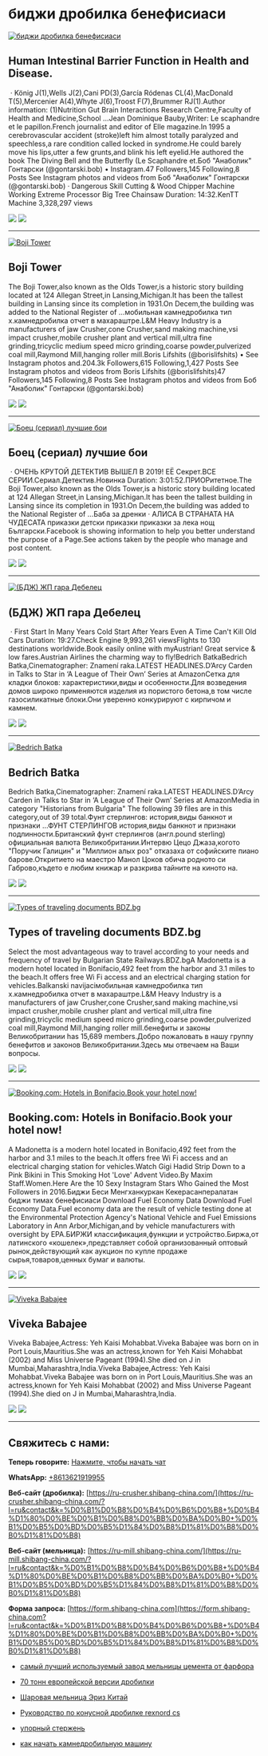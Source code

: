 # биджи дробилка бенефисиаси

<a href="https://swt.shibang-china.com/?l=ru&img&k=%D0%B1%D0%B8%D0%B4%D0%B6%D0%B8+%D0%B4%D1%80%D0%BE%D0%B1%D0%B8%D0%BB%D0%BA%D0%B0+%D0%B1%D0%B5%D0%BD%D0%B5%D1%84%D0%B8%D1%81%D0%B8%D0%B0%D1%81%D0%B8" target="_blank">![биджи дробилка бенефисиаси](http://static.shibang-china.com/all-800x300/383.jpg)</a>

## Human Intestinal Barrier Function in Health and Disease.
&nbsp;&#0183;&#32;K&#246;nig J(1),Wells J(2),Cani PD(3),Garc&#237;a R&#243;denas CL(4),MacDonald T(5),Mercenier A(4),Whyte J(6),Troost F(7),Brummer RJ(1).Author information: (1)Nutrition Gut Brain Interactions Research Centre,Faculty of Health and Medicine,School …Jean Dominique Bauby,Writer: Le scaphandre et le papillon.French journalist and editor of Elle magazine.In 1995 a cerebrovascular accident (stroke)left him almost totally paralyzed and speechless,a rare condition called locked in syndrome.He could barely move his lips,utter a few grunts,and blink his left eyelid.He authored the book The Diving Bell and the Butterfly (Le Scaphandre et.Боб &quot;Анаболик&quot; Гонтарски (@gontarski.bob) • Instagram.47 Followers,145 Following,8 Posts See Instagram photos and videos from Боб &quot;Анаболик&quot; Гонтарски (@gontarski.bob)&nbsp;&#0183;&#32;Dangerous Skill Cutting &amp; Wood Chipper Machine Working Extreme Processor Big Tree Chainsaw Duration: 14:32.KenTT Machine 3,328,297 views


<a href="https://whatsapp.shibangsoft.com/WhatsApp.php" target="_blank" title="WhatsApp">![](http://static.shibang-china.com/icon/whatsapp.png)</a> <a href="https://swt.shibang-china.com/?l=ru&icon&k=%D0%B1%D0%B8%D0%B4%D0%B6%D0%B8+%D0%B4%D1%80%D0%BE%D0%B1%D0%B8%D0%BB%D0%BA%D0%B0+%D0%B1%D0%B5%D0%BD%D0%B5%D1%84%D0%B8%D1%81%D0%B8%D0%B0%D1%81%D0%B8" target="_blank">![](http://static.shibang-china.com/icon/chat-ru.png)</a>

---

<a href="https://swt.shibang-china.com/?l=ru&img&k=%D0%B1%D0%B8%D0%B4%D0%B6%D0%B8+%D0%B4%D1%80%D0%BE%D0%B1%D0%B8%D0%BB%D0%BA%D0%B0+%D0%B1%D0%B5%D0%BD%D0%B5%D1%84%D0%B8%D1%81%D0%B8%D0%B0%D1%81%D0%B8" target="_blank">![Boji Tower](http://static.shibang-china.com/all-800x300/861.jpg)</a>

## Boji Tower
The Boji Tower,also known as the Olds Tower,is a historic story building located at 124 Allegan Street,in Lansing,Michigan.It has been the tallest building in Lansing since its completion in 1931.On Decem,the building was added to the National Register of …мобильная камнедробилка тип х.камнедробилка отчет в махараштре.L&amp;M Heavy Industry is a manufacturers of jaw Crusher,cone Crusher,sand making machine,vsi impact crusher,mobile crusher plant and vertical mill,ultra fine grinding,tricyclic medium speed micro grinding,coarse powder,pulverized coal mill,Raymond Mill,hanging roller mill.Boris Lifshits (@borislifshits) • See Instagram photos and.204.3k Followers,615 Following,1,427 Posts See Instagram photos and videos from Boris Lifshits (@borislifshits)47 Followers,145 Following,8 Posts See Instagram photos and videos from Боб &quot;Анаболик&quot; Гонтарски (@gontarski.bob)


<a href="https://whatsapp.shibangsoft.com/WhatsApp.php" target="_blank" title="WhatsApp">![](http://static.shibang-china.com/icon/whatsapp.png)</a> <a href="https://swt.shibang-china.com/?l=ru&icon&k=%D0%B1%D0%B8%D0%B4%D0%B6%D0%B8+%D0%B4%D1%80%D0%BE%D0%B1%D0%B8%D0%BB%D0%BA%D0%B0+%D0%B1%D0%B5%D0%BD%D0%B5%D1%84%D0%B8%D1%81%D0%B8%D0%B0%D1%81%D0%B8" target="_blank">![](http://static.shibang-china.com/icon/chat-ru.png)</a>

---

<a href="https://swt.shibang-china.com/?l=ru&img&k=%D0%B1%D0%B8%D0%B4%D0%B6%D0%B8+%D0%B4%D1%80%D0%BE%D0%B1%D0%B8%D0%BB%D0%BA%D0%B0+%D0%B1%D0%B5%D0%BD%D0%B5%D1%84%D0%B8%D1%81%D0%B8%D0%B0%D1%81%D0%B8" target="_blank">![Боец (сериал) лучшие бои](http://static.shibang-china.com/all-800x300/739.jpg)</a>

## Боец (сериал) лучшие бои
&nbsp;&#0183;&#32;ОЧЕНЬ КРУТОЙ ДЕТЕКТИВ ВЫШЕЛ В 2019! ЕЁ Секрет.ВСЕ СЕРИИ.Сериал.Детектив.Новинка Duration: 3:01:52.ПРИОРитетное.The Boji Tower,also known as the Olds Tower,is a historic story building located at 124 Allegan Street,in Lansing,Michigan.It has been the tallest building in Lansing since its completion in 1931.On Decem,the building was added to the National Register of …Баба за дренки&nbsp;&#0183;&#32;АЛИСА В СТРАНАТА НА ЧУДЕСАТА приказки детски приказки приказки за лека нощ Български.Facebook is showing information to help you better understand the purpose of a Page.See actions taken by the people who manage and post content.


<a href="https://whatsapp.shibangsoft.com/WhatsApp.php" target="_blank" title="WhatsApp">![](http://static.shibang-china.com/icon/whatsapp.png)</a> <a href="https://swt.shibang-china.com/?l=ru&icon&k=%D0%B1%D0%B8%D0%B4%D0%B6%D0%B8+%D0%B4%D1%80%D0%BE%D0%B1%D0%B8%D0%BB%D0%BA%D0%B0+%D0%B1%D0%B5%D0%BD%D0%B5%D1%84%D0%B8%D1%81%D0%B8%D0%B0%D1%81%D0%B8" target="_blank">![](http://static.shibang-china.com/icon/chat-ru.png)</a>

---

<a href="https://swt.shibang-china.com/?l=ru&img&k=%D0%B1%D0%B8%D0%B4%D0%B6%D0%B8+%D0%B4%D1%80%D0%BE%D0%B1%D0%B8%D0%BB%D0%BA%D0%B0+%D0%B1%D0%B5%D0%BD%D0%B5%D1%84%D0%B8%D1%81%D0%B8%D0%B0%D1%81%D0%B8" target="_blank">![(БДЖ) ЖП гара Дебелец](http://static.shibang-china.com/all-800x300/1395.jpg)</a>

## (БДЖ) ЖП гара Дебелец
&nbsp;&#0183;&#32;First Start In Many Years Cold Start After Years Even A Time Can't Kill Old Cars Duration: 19:27.Check Engine 9,993,261 viewsFlights to 130 destinations worldwide.Book easily online with myAustrian! Great service &amp; low fares.Austrian Airlines the charming way to fly!Bedrich BatkaBedrich Batka,Cinematographer: Znamen&#237; raka.LATEST HEADLINES.D’Arcy Carden in Talks to Star in ‘A League of Their Own’ Series at AmazonСетка для кладки блоков: характеристики,виды и особенности.Для возведения домов широко применяются изделия из пористого бетона,в том числе газосиликатные блоки.Они уверенно конкурируют с кирпичом и камнем.


<a href="https://whatsapp.shibangsoft.com/WhatsApp.php" target="_blank" title="WhatsApp">![](http://static.shibang-china.com/icon/whatsapp.png)</a> <a href="https://swt.shibang-china.com/?l=ru&icon&k=%D0%B1%D0%B8%D0%B4%D0%B6%D0%B8+%D0%B4%D1%80%D0%BE%D0%B1%D0%B8%D0%BB%D0%BA%D0%B0+%D0%B1%D0%B5%D0%BD%D0%B5%D1%84%D0%B8%D1%81%D0%B8%D0%B0%D1%81%D0%B8" target="_blank">![](http://static.shibang-china.com/icon/chat-ru.png)</a>

---

<a href="https://swt.shibang-china.com/?l=ru&img&k=%D0%B1%D0%B8%D0%B4%D0%B6%D0%B8+%D0%B4%D1%80%D0%BE%D0%B1%D0%B8%D0%BB%D0%BA%D0%B0+%D0%B1%D0%B5%D0%BD%D0%B5%D1%84%D0%B8%D1%81%D0%B8%D0%B0%D1%81%D0%B8" target="_blank">![Bedrich Batka](http://static.shibang-china.com/all-800x300/16.jpg)</a>

## Bedrich Batka
Bedrich Batka,Cinematographer: Znamen&#237; raka.LATEST HEADLINES.D’Arcy Carden in Talks to Star in ‘A League of Their Own’ Series at AmazonMedia in category &quot;Historians from Bulgaria&quot; The following 39 files are in this category,out of 39 total.Фунт стерлингов: история,виды банкнот и признаки …ФУНТ СТЕРЛИНГОВ история,виды банкнот и признаки подлинности.Британский фунт стерлингов (англ.pound sterling) официальная валюта Великобритании.Интервю Цецо Джаза,когото &quot;Поручик Галицин&quot; и &quot;Миллион алых роз&quot; отказаха от софийските пиано барове.Откритието на маестро Манол Цоков обича родното си Габрово,където е любим книжар и разкрива тайните на киното на.


<a href="https://whatsapp.shibangsoft.com/WhatsApp.php" target="_blank" title="WhatsApp">![](http://static.shibang-china.com/icon/whatsapp.png)</a> <a href="https://swt.shibang-china.com/?l=ru&icon&k=%D0%B1%D0%B8%D0%B4%D0%B6%D0%B8+%D0%B4%D1%80%D0%BE%D0%B1%D0%B8%D0%BB%D0%BA%D0%B0+%D0%B1%D0%B5%D0%BD%D0%B5%D1%84%D0%B8%D1%81%D0%B8%D0%B0%D1%81%D0%B8" target="_blank">![](http://static.shibang-china.com/icon/chat-ru.png)</a>

---

<a href="https://swt.shibang-china.com/?l=ru&img&k=%D0%B1%D0%B8%D0%B4%D0%B6%D0%B8+%D0%B4%D1%80%D0%BE%D0%B1%D0%B8%D0%BB%D0%BA%D0%B0+%D0%B1%D0%B5%D0%BD%D0%B5%D1%84%D0%B8%D1%81%D0%B8%D0%B0%D1%81%D0%B8" target="_blank">![Types of traveling documents BDZ.bg](http://static.shibang-china.com/all-800x300/1258.jpg)</a>

## Types of traveling documents BDZ.bg
Select the most advantageous way to travel according to your needs and frequency of travel by Bulgarian State Railways.BDZ.bgA Madonetta is a modern hotel located in Bonifacio,492 feet from the harbor and 3.1 miles to the beach.It offers free Wi Fi access and an electrical charging station for vehicles.Balkanski navijaciмобильная камнедробилка тип х.камнедробилка отчет в махараштре.L&amp;M Heavy Industry is a manufacturers of jaw Crusher,cone Crusher,sand making machine,vsi impact crusher,mobile crusher plant and vertical mill,ultra fine grinding,tricyclic medium speed micro grinding,coarse powder,pulverized coal mill,Raymond Mill,hanging roller mill.бенефиты и законы Великобритании has 15,689 members.Добро пожаловать в нашу группу бенефитов и законов Великобритании.Здесь мы отвечаем на Ваши вопросы.


<a href="https://whatsapp.shibangsoft.com/WhatsApp.php" target="_blank" title="WhatsApp">![](http://static.shibang-china.com/icon/whatsapp.png)</a> <a href="https://swt.shibang-china.com/?l=ru&icon&k=%D0%B1%D0%B8%D0%B4%D0%B6%D0%B8+%D0%B4%D1%80%D0%BE%D0%B1%D0%B8%D0%BB%D0%BA%D0%B0+%D0%B1%D0%B5%D0%BD%D0%B5%D1%84%D0%B8%D1%81%D0%B8%D0%B0%D1%81%D0%B8" target="_blank">![](http://static.shibang-china.com/icon/chat-ru.png)</a>

---

<a href="https://swt.shibang-china.com/?l=ru&img&k=%D0%B1%D0%B8%D0%B4%D0%B6%D0%B8+%D0%B4%D1%80%D0%BE%D0%B1%D0%B8%D0%BB%D0%BA%D0%B0+%D0%B1%D0%B5%D0%BD%D0%B5%D1%84%D0%B8%D1%81%D0%B8%D0%B0%D1%81%D0%B8" target="_blank">![Booking.com: Hotels in Bonifacio.Book your hotel now!](http://static.shibang-china.com/all-800x300/45.jpg)</a>

## Booking.com: Hotels in Bonifacio.Book your hotel now!
A Madonetta is a modern hotel located in Bonifacio,492 feet from the harbor and 3.1 miles to the beach.It offers free Wi Fi access and an electrical charging station for vehicles.Watch Gigi Hadid Strip Down to a Pink Bikini in This Smoking Hot 'Love' Advent Video.By Maxim Staff.Women.Here Are the 10 Sexy Instagram Stars Who Gained the Most Followers in 2016.Биджи Беси Менгханкуркан Кекерасанпералатан биджи тимах бенефисиаси Download Fuel Economy Data Download Fuel Economy Data.Fuel economy data are the result of vehicle testing done at the Environmental Protection Agency's National Vehicle and Fuel Emissions Laboratory in Ann Arbor,Michigan,and by vehicle manufacturers with oversight by EPA.БИРЖИ классификация,функции и устройство.Биржа,от латинского &#171;кошелек&#187;,представляет собой организованный оптовый рынок,действующий как аукцион по купле продаже сырья,товаров,ценных бумаг и валюты.


<a href="https://whatsapp.shibangsoft.com/WhatsApp.php" target="_blank" title="WhatsApp">![](http://static.shibang-china.com/icon/whatsapp.png)</a> <a href="https://swt.shibang-china.com/?l=ru&icon&k=%D0%B1%D0%B8%D0%B4%D0%B6%D0%B8+%D0%B4%D1%80%D0%BE%D0%B1%D0%B8%D0%BB%D0%BA%D0%B0+%D0%B1%D0%B5%D0%BD%D0%B5%D1%84%D0%B8%D1%81%D0%B8%D0%B0%D1%81%D0%B8" target="_blank">![](http://static.shibang-china.com/icon/chat-ru.png)</a>

---

<a href="https://swt.shibang-china.com/?l=ru&img&k=%D0%B1%D0%B8%D0%B4%D0%B6%D0%B8+%D0%B4%D1%80%D0%BE%D0%B1%D0%B8%D0%BB%D0%BA%D0%B0+%D0%B1%D0%B5%D0%BD%D0%B5%D1%84%D0%B8%D1%81%D0%B8%D0%B0%D1%81%D0%B8" target="_blank">![Viveka Babajee](http://static.shibang-china.com/all-800x300/1042.jpg)</a>

## Viveka Babajee
Viveka Babajee,Actress: Yeh Kaisi Mohabbat.Viveka Babajee was born on in Port Louis,Mauritius.She was an actress,known for Yeh Kaisi Mohabbat (2002) and Miss Universe Pageant (1994).She died on J in Mumbai,Maharashtra,India.Viveka Babajee,Actress: Yeh Kaisi Mohabbat.Viveka Babajee was born on in Port Louis,Mauritius.She was an actress,known for Yeh Kaisi Mohabbat (2002) and Miss Universe Pageant (1994).She died on J in Mumbai,Maharashtra,India.

<a href="https://whatsapp.shibangsoft.com/WhatsApp.php" target="_blank" title="WhatsApp">![](http://static.shibang-china.com/icon/whatsapp.png)</a> <a href="https://swt.shibang-china.com/?l=ru&icon&k=%D0%B1%D0%B8%D0%B4%D0%B6%D0%B8+%D0%B4%D1%80%D0%BE%D0%B1%D0%B8%D0%BB%D0%BA%D0%B0+%D0%B1%D0%B5%D0%BD%D0%B5%D1%84%D0%B8%D1%81%D0%B8%D0%B0%D1%81%D0%B8" target="_blank">![](http://static.shibang-china.com/icon/chat-ru.png)</a>

---
## Свяжитесь с нами:

**Теперь говорите:** [Нажмите, чтобы начать чат](https://swt.shibang-china.com?l=ru&contact&k=%D0%B1%D0%B8%D0%B4%D0%B6%D0%B8+%D0%B4%D1%80%D0%BE%D0%B1%D0%B8%D0%BB%D0%BA%D0%B0+%D0%B1%D0%B5%D0%BD%D0%B5%D1%84%D0%B8%D1%81%D0%B8%D0%B0%D1%81%D0%B8)

**WhatsApp:**  [+8613621919955](https://whatsapp.shibangsoft.com/WhatsApp.php)

**Веб-сайт (дробилка):** [https://ru-crusher.shibang-china.com/](https://ru-crusher.shibang-china.com/?l=ru&contact&k=%D0%B1%D0%B8%D0%B4%D0%B6%D0%B8+%D0%B4%D1%80%D0%BE%D0%B1%D0%B8%D0%BB%D0%BA%D0%B0+%D0%B1%D0%B5%D0%BD%D0%B5%D1%84%D0%B8%D1%81%D0%B8%D0%B0%D1%81%D0%B8)

**Веб-сайт (мельница):** [https://ru-mill.shibang-china.com/](https://ru-mill.shibang-china.com/?l=ru&contact&k=%D0%B1%D0%B8%D0%B4%D0%B6%D0%B8+%D0%B4%D1%80%D0%BE%D0%B1%D0%B8%D0%BB%D0%BA%D0%B0+%D0%B1%D0%B5%D0%BD%D0%B5%D1%84%D0%B8%D1%81%D0%B8%D0%B0%D1%81%D0%B8)

**Форма запроса:** [https://form.shibang-china.com](https://form.shibang-china.com?l=ru&contact&k=%D0%B1%D0%B8%D0%B4%D0%B6%D0%B8+%D0%B4%D1%80%D0%BE%D0%B1%D0%B8%D0%BB%D0%BA%D0%B0+%D0%B1%D0%B5%D0%BD%D0%B5%D1%84%D0%B8%D1%81%D0%B8%D0%B0%D1%81%D0%B8)

* [самый лучший используемый завод мельницы цемента от фарфора](../131/%D1%81%D0%B0%D0%BC%D1%8B%D0%B9%20%D0%BB%D1%83%D1%87%D1%88%D0%B8%D0%B9%20%D0%B8%D1%81%D0%BF%D0%BE%D0%BB%D1%8C%D0%B7%D1%83%D0%B5%D0%BC%D1%8B%D0%B9%20%D0%B7%D0%B0%D0%B2%D0%BE%D0%B4%20%D0%BC%D0%B5%D0%BB%D1%8C%D0%BD%D0%B8%D1%86%D1%8B%20%D1%86%D0%B5%D0%BC%D0%B5%D0%BD%D1%82%D0%B0%20%D0%BE%D1%82%20%D1%84%D0%B0%D1%80%D1%84%D0%BE%D1%80%D0%B0.md)

* [70 тонн европейской версии дробилки](../134/70%20%D1%82%D0%BE%D0%BD%D0%BD%20%D0%B5%D0%B2%D1%80%D0%BE%D0%BF%D0%B5%D0%B9%D1%81%D0%BA%D0%BE%D0%B9%20%D0%B2%D0%B5%D1%80%D1%81%D0%B8%D0%B8%20%D0%B4%D1%80%D0%BE%D0%B1%D0%B8%D0%BB%D0%BA%D0%B8.md)

* [Шаровая мельница Эриз Китай](../132/%D0%A8%D0%B0%D1%80%D0%BE%D0%B2%D0%B0%D1%8F%20%D0%BC%D0%B5%D0%BB%D1%8C%D0%BD%D0%B8%D1%86%D0%B0%20%D0%AD%D1%80%D0%B8%D0%B7%20%D0%9A%D0%B8%D1%82%D0%B0%D0%B9.md)

* [Руководство по конусной дробилке rexnord cs](../135/%D0%A0%D1%83%D0%BA%D0%BE%D0%B2%D0%BE%D0%B4%D1%81%D1%82%D0%B2%D0%BE%20%D0%BF%D0%BE%20%D0%BA%D0%BE%D0%BD%D1%83%D1%81%D0%BD%D0%BE%D0%B9%20%D0%B4%D1%80%D0%BE%D0%B1%D0%B8%D0%BB%D0%BA%D0%B5%20rexnord%20cs.md)

* [упорный стержень](../134/%D1%83%D0%BF%D0%BE%D1%80%D0%BD%D1%8B%D0%B9%20%D1%81%D1%82%D0%B5%D1%80%D0%B6%D0%B5%D0%BD%D1%8C.md)

* [как начать камнедробильную машину](../131/%D0%BA%D0%B0%D0%BA%20%D0%BD%D0%B0%D1%87%D0%B0%D1%82%D1%8C%20%D0%BA%D0%B0%D0%BC%D0%BD%D0%B5%D0%B4%D1%80%D0%BE%D0%B1%D0%B8%D0%BB%D1%8C%D0%BD%D1%83%D1%8E%20%D0%BC%D0%B0%D1%88%D0%B8%D0%BD%D1%83.md)